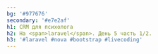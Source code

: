 ```yaml
---
bg: '#977676'
secondary: '#e7e2af'
h1: CRM для психолога
h2: На <span>laravel</span>. День 5 часть 1/2.
h3: '#laravel #nova #bootstrap #livecoding'
---
```

